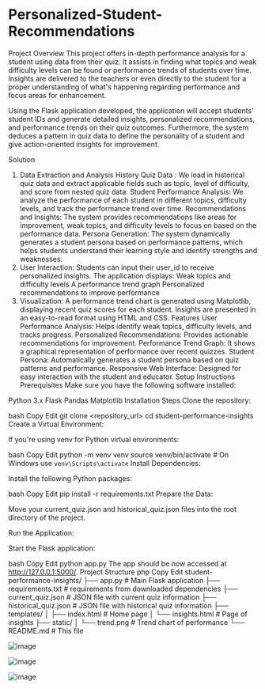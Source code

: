 # Personalized-Student-Recommendations

Project Overview
This project offers in-depth performance analysis for a student using data from their quiz. It assists in finding what topics and weak difficulty levels can be found or performance trends of students over time. Insights are delivered to the teachers or even directly to the student for a proper understanding of what's happening regarding performance and focus areas for enhancement.

Using the Flask application developed, the application will accept students' student IDs and generate detailed insights, personalized recommendations, and performance trends on their quiz outcomes. Furthermore, the system deduces a pattern in quiz data to define the personality of a student and give action-oriented insights for improvement.

Solution
1. Data Extraction and Analysis
History Quiz Data : We load in historical quiz data and extract applicable fields such as topic, level of difficulty, and score from nested quiz data.
Student Performance Analysis: We analyze the performance of each student in different topics, difficulty levels, and track the performance trend over time.
Recommendations and Insights: The system provides recommendations like areas for improvement, weak topics, and difficulty levels to focus on based on the performance data.
Persona Generation: The system dynamically generates a student persona based on performance patterns, which helps students understand their learning style and identify strengths and weaknesses.
2. User Interaction:
Students can input their user_id to receive personalized insights.
The application displays:
Weak topics and difficulty levels
A performance trend graph
Personalized recommendations to improve performance
3. Visualization:
A performance trend chart is generated using Matplotlib, displaying recent quiz scores for each student.
Insights are presented in an easy-to-read format using HTML and CSS.
Features
User Performance Analysis: Helps identify weak topics, difficulty levels, and tracks progress.
Personalized Recommendations: Provides actionable recommendations for improvement.
Performance Trend Graph: It shows a graphical representation of performance over recent quizzes.
Student Persona: Automatically generates a student persona based on quiz patterns and performance.
Responsive Web Interface: Designed for easy interaction with the student and educator.
Setup Instructions
Prerequisites
Make sure you have the following software installed:

Python 3.x
Flask
Pandas
Matplotlib
Installation Steps
Clone the repository:

bash
Copy
Edit
git clone <repository_url>
cd student-performance-insights
Create a Virtual Environment:

If you're using venv for Python virtual environments:

bash
Copy
Edit
python -m venv venv
source venv/bin/activate # On Windows use `venv\Scripts\activate`
Install Dependencies:

Install the following Python packages:

bash
Copy
Edit
pip install -r requirements.txt
Prepare the Data:

Move your current_quiz.json and historical_quiz.json files into the root directory of the project.

Run the Application:

Start the Flask application:

bash
Copy
Edit
python app.py
The app should be now accessed at http://127.0.0.1:5000/.
Project Structure
php
Copy
Edit
student-performance-insights/
├── app.py # Main Flask application
├── requirements.txt # requirements from downloaded dependencies
├── current_quiz.json # JSON file with current quiz information
├── historical_quiz.json # JSON file with historical quiz information
├── templates/
│ ├── index.html # Home page
│ └── insights.html # Page of insights
├── static/
│ └── trend.png # Trend chart of performance
└── README.md # This file

![image](https://github.com/user-attachments/assets/e056829a-0fbb-45b0-9f71-c9a4bbba603b)


![image](https://github.com/user-attachments/assets/c32244d3-425f-4dbe-9307-d74a82146c0b)


![image](https://github.com/user-attachments/assets/6f2536b2-0391-4671-9f08-843b313cf9c2)



